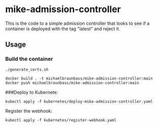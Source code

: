 # mike-admission-controller

This is the code to a simple admission controller that looks to see if a 
container is deployed with the tag "latest" and reject it.

## Usage

### Build the container

```
./generate_certs.sh
```

```
docker build . -t michaelbraunbass/mike-admission-controller:main
docker push michaelbraunbass/mike-admission-controller:main
```

###Deploy to Kubernete:

```
kubectl apply -f kubernetes/deploy-mike-admission-controller.yaml
```

Register the webhook:

```
kubectl apply -f kubernetes/register-webhook.yaml
```
